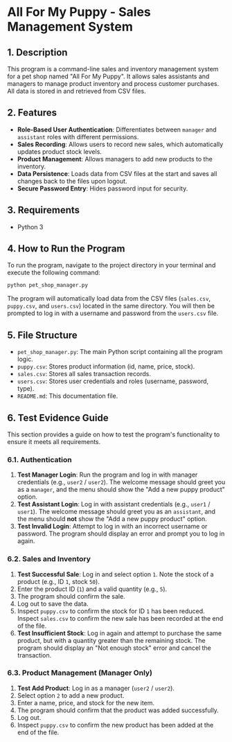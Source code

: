 # All For My Puppy - Sales Management System

## 1. Description

This program is a command-line sales and inventory management system for a pet shop named "All For My Puppy". It allows sales assistants and managers to manage product inventory and process customer purchases. All data is stored in and retrieved from CSV files.

## 2. Features

*   **Role-Based User Authentication**: Differentiates between `manager` and `assistant` roles with different permissions.
*   **Sales Recording**: Allows users to record new sales, which automatically updates product stock levels.
*   **Product Management**: Allows managers to add new products to the inventory.
*   **Data Persistence**: Loads data from CSV files at the start and saves all changes back to the files upon logout.
*   **Secure Password Entry**: Hides password input for security.

## 3. Requirements

*   Python 3

## 4. How to Run the Program

To run the program, navigate to the project directory in your terminal and execute the following command:

```bash
python pet_shop_manager.py
```

The program will automatically load data from the CSV files (`sales.csv`, `puppy.csv`, and `users.csv`) located in the same directory. You will then be prompted to log in with a username and password from the `users.csv` file.

## 5. File Structure

*   `pet_shop_manager.py`: The main Python script containing all the program logic.
*   `puppy.csv`: Stores product information (id, name, price, stock).
*   `sales.csv`: Stores all sales transaction records.
*   `users.csv`: Stores user credentials and roles (username, password, type).
*   `README.md`: This documentation file.

## 6. Test Evidence Guide

This section provides a guide on how to test the program's functionality to ensure it meets all requirements.

### 6.1. Authentication

1.  **Test Manager Login**: Run the program and log in with manager credentials (e.g., `user2` / `user2`). The welcome message should greet you as a `manager`, and the menu should show the "Add a new puppy product" option.
2.  **Test Assistant Login**: Log in with assistant credentials (e.g., `user1` / `user1`). The welcome message should greet you as an `assistant`, and the menu should **not** show the "Add a new puppy product" option.
3.  **Test Invalid Login**: Attempt to log in with an incorrect username or password. The program should display an error and prompt you to log in again.

### 6.2. Sales and Inventory

1.  **Test Successful Sale**: Log in and select option `1`. Note the stock of a product (e.g., ID `1`, stock `50`).
2.  Enter the product ID (`1`) and a valid quantity (e.g., `5`).
3.  The program should confirm the sale.
4.  Log out to save the data.
5.  Inspect `puppy.csv` to confirm the stock for ID `1` has been reduced. Inspect `sales.csv` to confirm the new sale has been recorded at the end of the file.
6.  **Test Insufficient Stock**: Log in again and attempt to purchase the same product, but with a quantity greater than the remaining stock. The program should display an "Not enough stock" error and cancel the transaction.

### 6.3. Product Management (Manager Only)

1.  **Test Add Product**: Log in as a manager (`user2` / `user2`).
2.  Select option `2` to add a new product.
3.  Enter a name, price, and stock for the new item.
4.  The program should confirm that the product was added successfully.
5.  Log out.
6.  Inspect `puppy.csv` to confirm the new product has been added at the end of the file.